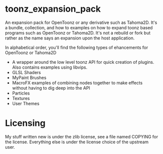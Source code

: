 # toonz_expansion_pack
An expansion pack for OpenToonz or any derivative such as Tahoma2D. It's a bundle, collection, and how to examples on how to expand toonz based programs such as OpenToonz or Tahoma2D. It's not a rebuild or fork but rather as the name says an expansion upon the host application.

In alphabetical order, you'll find the following types of ehancements for OpenToonz or Tahoma2D

* A wrapper around the low level toonz API for quick creation of plugins. Also contains examples using libvips.
* GLSL Shaders
* MyPaint Brushes
* MacroFX examples of combining nodes together to make effects without having to dig deep into the API
* Particles
* Textures
* User Themes

# Licensing
My stuff written new is under the zlib license, see a file named COPYING for the license. Everything else is under the license choice of the upstream user.
